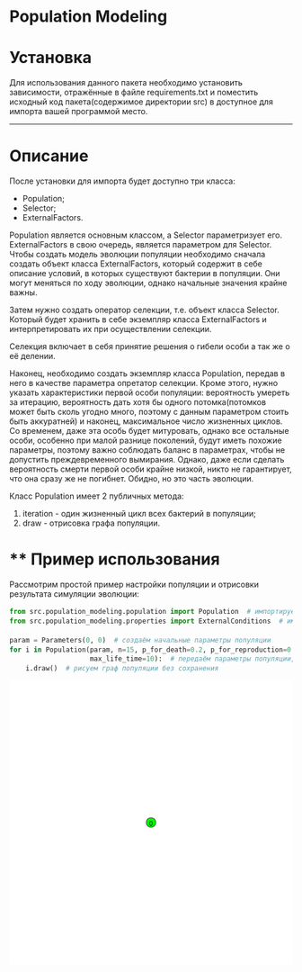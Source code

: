# Population Modeling
**Установка**
======================
Для использования данного пакета необходимо установить зависимости, отражённые в файле requirements.txt и поместить исходный код пакета(содержимое директории src)
в доступное для импорта вашей программой место.
***
**Описание**
======================
После установки для импорта будет доступно три класса:
* Population;
* Selector;
* ExternalFactors.


Population является основным классом, а Selector параметризует его. ExternalFactors в свою очередь, является параметром для Selector.
Чтобы создать модель эволюции популяции необходимо сначала создать объект класса ExternalFactors, который содержит в себе описание условий,
в которых существуют бактерии в популяции. Они могут меняться по ходу эволюции, однако начальные значения крайне важны.


Затем нужно создать оператор селекции, т.е. объект класса Selector. Который будет хранить в себе экземпляр класса ExternalFactors и интерпретировать их при
осуществлении селекции.


Селекция включает в себя принятие решения о гибели особи а так же о её делении.


Наконец, необходимо создать экземпляр класса Population, передав в него в качестве параметра опретатор селекции. 
Кроме этого, нужно указать характеристики первой особи популяции: вероятность умереть за итерацию, вероятность дать хотя бы одного потомка(потомков может быть сколь угодно много, поэтому с данным параметром стоить быть аккуратней) и наконец, максимальное число жизненных циклов.
Со временем, даже эта особь будет митуровать, однако все остальные особи, 
особенно при малой разнице поколений, будут иметь похожие параметры, поэтому важно соблюдать баланс в параметрах, чтобы не допустить преждевременного вымирания. Однако, даже если сделать вероятность смерти первой особи крайне низкой, никто не гарантирует, что она сразу же не погибнет. Обидно, но это часть эволюции.


Класс Population имеет 2 публичных метода:
1. iteration - один жизненный цикл всех бактерий в популяции;
2. draw - отрисовка графа популяции.


**
**Пример использования**
======================
Рассмотрим простой пример настройки популяции и отрисовки результата симуляции эволюции:

```Python
from src.population_modeling.population import Population  # импортируем класс популяции
from src.population_modeling.properties import ExternalConditions  # импортируем класс параметров популяции

param = Parameters(0, 0)  # создаём начальные параметры популяции
for i in Population(param, n=15, p_for_death=0.2, p_for_reproduction=0.4,
                    max_life_time=10):  # передаём параметры популяции, максимальное число итераций и параметры первой особи
    i.draw()  # рисуем граф популяции без сохранения
```
![alt text](https://github.com/MaEgV/population-modeling/blob/population/example_res.gif)
